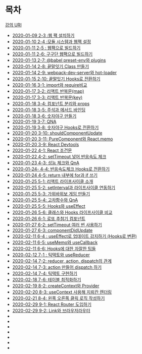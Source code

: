 # 목차

[강의 URI](https://www.youtube.com/playlist?list=PLcqDmjxt30RtqbStQqk-eYMK8N-1SYIFn)




* [2020-01-09 2-3 :웹 팩 설치하기](https://github.com/LouiMinister/React_Zerocho_Lecture/blob/master/react-webgame/Today_I_Learned/2020-01-09%202-3%20:%EC%9B%B9%20%ED%8C%A9%20%EC%84%A4%EC%B9%98%ED%95%98%EA%B8%B0.md)
* [2020-01-10 2-4 :모듈 시스템과 웹팩 설정](https://github.com/LouiMinister/React_Zerocho_Lecture/blob/master/react-webgame/Today_I_Learned/2020-01-10%202-4:%20%EB%AA%A8%EB%93%88%20%EC%8B%9C%EC%8A%A4%ED%85%9C%EA%B3%BC%20%EC%9B%B9%ED%8C%A9%20%EC%84%A4%EC%A0%95.md)
* [2020-01-11 2-5 : 웹팩으로 빌드하기](https://github.com/LouiMinister/React_Zerocho_Lecture/blob/master/react-webgame/Today_I_Learned/2020-01-10%202-5:%20%EC%9B%B9%ED%8C%A9%EC%9C%BC%EB%A1%9C%20%EB%B9%8C%EB%93%9C%ED%95%98%EA%B8%B0.md)
* [2020-01-11 2-6: 구구단 웹팩으로 빌드하기](https://github.com/LouiMinister/React_Zerocho_Lecture/blob/master/react-webgame/Today_I_Learned/2020-01-11%202-6:%20%EA%B5%AC%EA%B5%AC%EB%8B%A8%20%EC%9B%B9%ED%8C%A9%EC%9C%BC%EB%A1%9C%20%EB%B9%8C%EB%93%9C%ED%95%98%EA%B8%B0.md)
* [2020-01-13 2-7: @babel preset-env와 plugins](https://github.com/LouiMinister/React_Zerocho_Lecture/blob/master/react-webgame/Today_I_Learned/2020-01-13%202-7:%20%40babel%20preset-env%EC%99%80%20plugins.md)
* [2020-01-14 2-8: 끝말잇기 Class 만들기](https://github.com/LouiMinister/React_Zerocho_Lecture/blob/master/react-webgame/Today_I_Learned/2020-01-14%202-8:%20%EB%81%9D%EB%A7%90%EC%9E%87%EA%B8%B0%20Class%20%EB%A7%8C%EB%93%A4%EA%B8%B0.md)
* [2020-01-14 2-9: webpack-dev-server와 hot-loader](https://github.com/LouiMinister/React_Zerocho_Lecture/blob/master/react-webgame/Today_I_Learned/2020-01-14%202-9:%20webpack-dev-server%EC%99%80%20hot-loader.md)
* [2020-01-15 2-10: 끝말잇기 Hooks로 전환하기](https://github.com/LouiMinister/React_Zerocho_Lecture/blob/master/react-webgame/Today_I_Learned/2020-01-15%202-10:%20%EB%81%9D%EB%A7%90%EC%9E%87%EA%B8%B0%20Hooks%EB%A1%9C%20%EC%A0%84%ED%99%98%ED%95%98%EA%B8%B0.md)
* [2020-01-16 3-1: import와 require비교](https://github.com/LouiMinister/React_Zerocho_Lecture/blob/master/react-webgame/Today_I_Learned/2020-01-16%203-1:%20import%EC%99%80%20require%EB%B9%84%EA%B5%90.md)
* [2020-01-17 3-2: 리액트 반복문(map)](https://github.com/LouiMinister/React_Zerocho_Lecture/blob/master/react-webgame/Today_I_Learned/2020-01-17%203-2:%20%EB%A6%AC%EC%95%A1%ED%8A%B8%20%EB%B0%98%EB%B3%B5%EB%AC%B8(map).md)
* [2020-01-17 3-3: 리액트 반복문(key)](https://github.com/LouiMinister/React_Zerocho_Lecture/blob/master/react-webgame/Today_I_Learned/2020-01-17%203-3:%20%EB%A6%AC%EC%95%A1%ED%8A%B8%20%EB%B0%98%EB%B3%B5%EB%AC%B8(key).md)
* [2020-01-18 3-4: 컴포넌트 분리와 props](https://github.com/LouiMinister/React_Zerocho_Lecture/blob/master/react-webgame/Today_I_Learned/2020-01-18%203-4:%20%EC%BB%B4%ED%8F%AC%EB%84%8C%ED%8A%B8%20%EB%B6%84%EB%A6%AC%EC%99%80%20props.md)
* [2020-01-18 3-5: 주석과 메서드 바인딩](https://github.com/LouiMinister/React_Zerocho_Lecture/blob/master/react-webgame/Today_I_Learned/2020-01-18%203-5:%20%EC%A3%BC%EC%84%9D%EA%B3%BC%20%EB%A9%94%EC%84%9C%EB%93%9C%20%EB%B0%94%EC%9D%B8%EB%94%A9.md)
* [2020-01-18 3-6: 숫자야구 만들기](https://github.com/LouiMinister/React_Zerocho_Lecture/blob/master/react-webgame/Today_I_Learned/2020-01-18%203-6:%20%EC%88%AB%EC%9E%90%EC%95%BC%EA%B5%AC%20%EB%A7%8C%EB%93%A4%EA%B8%B0.md)
* [2020-01-19 3-7: QNA](https://github.com/LouiMinister/React_Zerocho_Lecture/blob/master/react-webgame/Today_I_Learned/2020-01-19%203-7:%20QNA.md)
* [2020-01-19 3-8: 숫자야구 Hooks로 전환하기](https://github.com/LouiMinister/React_Zerocho_Lecture/blob/master/react-webgame/Today_I_Learned/2020-01-19%203-8:%20%EC%88%AB%EC%9E%90%EC%95%BC%EA%B5%AC%20Hooks%EB%A1%9C%20%EC%A0%84%ED%99%98%ED%95%98%EA%B8%B0.md)
* [2020-01-20 3-10: shouldComponentUpdate](https://github.com/LouiMinister/React_Zerocho_Lecture/blob/master/react-webgame/Today_I_Learned/2020-01-20%203-10:%20shouldComponentUpdate.md)
* [2020-01-20 3-11: PureComponent와 React.memo](https://github.com/LouiMinister/React_Zerocho_Lecture/blob/master/react-webgame/Today_I_Learned/2020-01-20%203-11:%20PureComponent%EC%99%80%20React.memo.md)
* [2020-01-20 3-9: React Devtools](https://github.com/LouiMinister/React_Zerocho_Lecture/blob/master/react-webgame/Today_I_Learned/2020-01-20%203-9:%20React%20Devtools.md)
* [2020-01-22 4-1: React 조건문](https://github.com/LouiMinister/React_Zerocho_Lecture/blob/master/react-webgame/Today_I_Learned/2020-01-22%204-1:%20React%20%EC%A1%B0%EA%B1%B4%EB%AC%B8.md)
* [2020-01-22 4-2: setTimeout 넣어 반응속도 체크](https://github.com/LouiMinister/React_Zerocho_Lecture/blob/master/react-webgame/Today_I_Learned/2020-01-22%204-2:%20setTimeout%20%EB%84%A3%EC%96%B4%20%EB%B0%98%EC%9D%91%EC%86%8D%EB%8F%84%20%EC%B2%B4%ED%81%AC.md)
* [2020-01-23 4-3: 성능 체크와 QnA](https://github.com/LouiMinister/React_Zerocho_Lecture/blob/master/react-webgame/Today_I_Learned/2020-01-23%204-3:%20%EC%84%B1%EB%8A%A5%20%EC%B2%B4%ED%81%AC%EC%99%80%20Q%26A.md)
* [2020-01-24- 4-4: 반응속도체크 Hooks로 전환하기](https://github.com/LouiMinister/React_Zerocho_Lecture/blob/master/react-webgame/Today_I_Learned/2020-01-24%204-4:%20%EB%B0%98%EC%9D%91%EC%86%8D%EB%8F%84%EC%B2%B4%ED%81%AC%20Hooks%EB%A1%9C%20%EC%A0%84%ED%99%98%ED%95%98%EA%B8%B0.md)
* [2020-01-24 4-5: return 내부에 for과 if 쓰기](https://github.com/LouiMinister/React_Zerocho_Lecture/blob/master/react-webgame/Today_I_Learned/2020-01-24%204-5:%20return%20%EB%82%B4%EB%B6%80%EC%97%90%20for%EA%B3%BC%20if%20%EC%93%B0%EA%B8%B0.md)
* [2020-01-25 5-1: 리액트 라이프사이클 소개](https://github.com/LouiMinister/React_Zerocho_Lecture/blob/master/react-webgame/Today_I_Learned/2020-01-25%205-1:%20%EB%A6%AC%EC%95%A1%ED%8A%B8%20%EB%9D%BC%EC%9D%B4%ED%94%84%EC%82%AC%EC%9D%B4%ED%81%B4%20%EC%86%8C%EA%B0%9C.md)
* [2020-01-25 5-2: setInterval과 라이프사이클 연동하기](https://github.com/LouiMinister/React_Zerocho_Lecture/blob/master/react-webgame/Today_I_Learned/2020-01-25%205-2:%20setInterval%EA%B3%BC%20%EB%9D%BC%EC%9D%B4%ED%94%84%EC%82%AC%EC%9D%B4%ED%81%B4%20%EC%97%B0%EB%8F%99%ED%95%98%EA%B8%B0.md)
* [2020-01-25 5-3: 가위바위보 게임 만들기](https://github.com/LouiMinister/React_Zerocho_Lecture/blob/master/react-webgame/Today_I_Learned/2020-01-25%205-3:%20%EA%B0%80%EC%9C%84%EB%B0%94%EC%9C%84%EB%B3%B4%20%EA%B2%8C%EC%9E%84%20%EB%A7%8C%EB%93%A4%EA%B8%B0.md)
* [2020-01-25 5-4: 고차함수와 QnA](https://github.com/LouiMinister/React_Zerocho_Lecture/blob/master/react-webgame/Today_I_Learned/2020-01-25%205-4:%20%EA%B3%A0%EC%B0%A8%ED%95%A8%EC%88%98%EC%99%80%20QnA.md)
* [2020-01-25 5-5: Hooks와 useEffect](https://github.com/LouiMinister/React_Zerocho_Lecture/blob/master/react-webgame/Today_I_Learned/2020-01-25%205-5:%20Hooks%EC%99%80%20useEffect.md)
* [2020-01-26 5-6: 클래스와 Hooks 라이프사이클 비교](https://github.com/LouiMinister/React_Zerocho_Lecture/blob/master/react-webgame/Today_I_Learned/2020-01-26%205-6:%20%ED%81%B4%EB%9E%98%EC%8A%A4%EC%99%80%20Hooks%20%EB%9D%BC%EC%9D%B4%ED%94%84%EC%82%AC%EC%9D%B4%ED%81%B4%20%EB%B9%84%EA%B5%90.md)
* [2020-01-26 6-1: 로또 추첨기 컴포넌트](https://github.com/LouiMinister/React_Zerocho_Lecture/blob/master/react-webgame/Today_I_Learned/2020-01-26%206-1:%20%EB%A1%9C%EB%98%90%20%EC%B6%94%EC%B2%A8%EA%B8%B0%20%EC%BB%B4%ED%8F%AC%EB%84%8C%ED%8A%B8.md)
* [2020-01-27 6-2: setTimeout 여러 번 사용하기](https://github.com/LouiMinister/React_Zerocho_Lecture/blob/master/react-webgame/Today_I_Learned/2020-01-27%206-2:%20setTimeout%20%EC%97%AC%EB%9F%AC%20%EB%B2%88%20%EC%82%AC%EC%9A%A9%ED%95%98%EA%B8%B0.md)
* [2020-01-27 6-3: componentDidUpdate](https://github.com/LouiMinister/React_Zerocho_Lecture/blob/master/react-webgame/Today_I_Learned/2020-01-27%206-2:%20setTimeout%20%EC%97%AC%EB%9F%AC%20%EB%B2%88%20%EC%82%AC%EC%9A%A9%ED%95%98%EA%B8%B0.md)
* [2020-02-11 6-4 : useEffect로 업데이트 감지하기 (Hooks로 변환)](https://github.com/LouiMinister/React_Zerocho_Lecture/blob/master/react-webgame/Today_I_Learned/2020-02-11%206-4:%20useEffect%EB%A1%9C%20%EC%97%85%EB%8D%B0%EC%9D%B4%ED%8A%B8%20%EA%B0%90%EC%A7%80%ED%95%98%EA%B8%B0.md)
* [2020-02-11 6-5: useMemo와 useCallback](https://github.com/LouiMinister/React_Zerocho_Lecture/blob/master/react-webgame/Today_I_Learned/2020-02-11%206-5:%20useMemo%EC%99%80%20useCallback.md)
* [2020-02-11 6-6: Hooks에 대한 자잘한 팁들](https://github.com/LouiMinister/React_Zerocho_Lecture/blob/master/react-webgame/Today_I_Learned/2020-02-12%206-6:%20Hooks%EC%97%90%20%EB%8C%80%ED%95%9C%20%EC%9E%90%EC%9E%98%ED%95%9C%20%ED%8C%81%EB%93%A4.md)
* [2020-02-12 7-1 : 틱택토와 useReducer](https://github.com/LouiMinister/React_Zerocho_Lecture/blob/master/react-webgame/Today_I_Learned/2020-02-12%207-1:%20%ED%8B%B1%ED%83%9D%ED%86%A0%EC%99%80%20useReducer.md)
* [2020-02-14 7-2: reducer, action, dispatch의 관계](https://github.com/LouiMinister/React_Zerocho_Lecture/blob/master/react-webgame/Today_I_Learned/2020-02-14%207-2:%20reducer%2C%20action%2C%20dispatch%EC%9D%98%20%EA%B4%80%EA%B3%84.md)
* [2020-02-14 7-3: action 만들어 dispatch 하기](https://github.com/LouiMinister/React_Zerocho_Lecture/blob/master/react-webgame/Today_I_Learned/2020-02-14%207-3:%20action%20%EB%A7%8C%EB%93%A4%EC%96%B4%20dispatch%20%ED%95%98%EA%B8%B0.md)
* [2020-02-14 7-4: 틱택토 구현하기](https://github.com/LouiMinister/React_Zerocho_Lecture/blob/master/react-webgame/Today_I_Learned/2020-02-14%207-4:%20%ED%8B%B1%ED%83%9D%ED%86%A0%20%EA%B5%AC%ED%98%84%ED%95%98%EA%B8%B0.md)
* [2020-02-18 7-6: 테이블 최적화하기](https://github.com/LouiMinister/React_Zerocho_Lecture/blob/master/react-webgame/Today_I_Learned/2020-02-18%207-6:%20%ED%85%8C%EC%9D%B4%EB%B8%94%20%EC%B5%9C%EC%A0%81%ED%99%94%ED%95%98%EA%B8%B0.md)
* [2020-02-19 8-2: createContext와 Provider](https://github.com/LouiMinister/React_Zerocho_Lecture/blob/master/react-webgame/Today_I_Learned/2020-02-19%208-2:%20createContext%EC%99%80%20Provider.md)
* [2020-02-20 8-3: useContext 사용해 지뢰칸 렌더링](https://github.com/LouiMinister/React_Zerocho_Lecture/blob/master/react-webgame/Today_I_Learned/2020-02-20%208-3:%20useContext%20%EC%82%AC%EC%9A%A9%ED%95%B4%20%EC%A7%80%EB%A2%B0%EC%B9%B8%20%EB%A0%8C%EB%8D%94%EB%A7%81.md)
* [2020-02-21 8-4: 왼쪽 오른쪽 클릭 로직 작성하기](https://github.com/LouiMinister/React_Zerocho_Lecture/blob/master/react-webgame/Today_I_Learned/2020-02-21%208-4:%20%EC%99%BC%EC%AA%BD%20%EC%98%A4%EB%A5%B8%EC%AA%BD%20%ED%81%B4%EB%A6%AD%20%EB%A1%9C%EC%A7%81%20%EC%9E%91%EC%84%B1%ED%95%98%EA%B8%B0.md)
* [2020-02-29 9-1: React Router 도입하기](https://github.com/LouiMinister/React_Zerocho_Lecture/blob/master/react-webgame/Today_I_Learned/2020-02-29%209-1:%20React%20Router%20%EB%8F%84%EC%9E%85%ED%95%98%EA%B8%B0.md)
* [2020-02-29 9-2: Link와 브라우저라우터](https://github.com/LouiMinister/React_Zerocho_Lecture/blob/master/react-webgame/Today_I_Learned/2020-02-29%209-2:%20Link%EC%99%80%20%EB%B8%8C%EB%9D%BC%EC%9A%B0%EC%A0%80%EB%9D%BC%EC%9A%B0%ED%84%B0.md)
* []()
* []()
* []()
* []()
* []()
* []()
* []()

